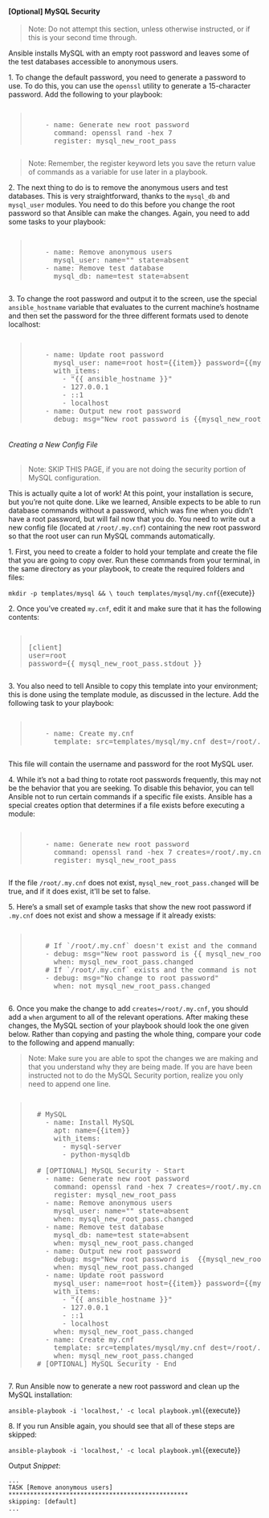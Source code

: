 #### [Optional] MySQL Security  
>Note: Do not attempt this section, unless otherwise instructed, or if this is your second time through.

Ansible installs MySQL with an empty root password and leaves some of the test databases accessible to anonymous users.

1\. To change the default password, you need to generate a password to use. To do this, you can use the `openssl` utility to generate a 15-character password. Add the following to your playbook:

<pre class="file" data-filename="playbook.yml"><blockquote>
    - name: Generate new root password
      command: openssl rand -hex 7
      register: mysql_new_root_pass
</blockquote></pre>

> Note: Remember, the register keyword lets you save the return value of commands as a variable for use later in a playbook.

2\. The next thing to do is to remove the anonymous users and test databases. This is very straightforward, thanks to the `mysql_db` and `mysql_user` modules. You need to do this before you change the root password so that Ansible can make the changes. Again, you need to add some tasks to your playbook:

<pre class="file" data-filename="playbook.yml"><blockquote>
    - name: Remove anonymous users
      mysql_user: name="" state=absent
    - name: Remove test database
      mysql_db: name=test state=absent
</blockquote></pre>

3\. To change the root password and output it to the screen, use the special `ansible_hostname` variable that evaluates to the current machine’s hostname and then set the password for the three different formats used to denote localhost:

<pre class="file" data-filename="playbook.yml"><blockquote>
    - name: Update root password
      mysql_user: name=root host={{item}} password={{mysql_new_root_pass.stdout}}
      with_items:
        - "{{ ansible_hostname }}"
        - 127.0.0.1
        - ::1
        - localhost
    - name: Output new root password
      debug: msg="New root password is {{mysql_new_root_pass.stdout}}"
</blockquote></pre>

###### Creating a New Config File

>Note: SKIP THIS PAGE, if you are not doing the security portion of MySQL configuration.

This is actually quite a lot of work! At this point, your installation is secure, but you’re not quite done. Like we learned, Ansible expects to be able to run database commands without a password, which was fine when you didn’t have a root password, but will fail now that you do. You need to write out a new config file (located at `/root/.my.cnf`) containing the new root password so that the root user can run MySQL commands automatically.

1\. First, you need to create a folder to hold your template and create the file that you are going to copy over. Run these commands from your terminal, in the same directory as your playbook, to create the required folders and files:

`mkdir -p templates/mysql && \
touch templates/mysql/my.cnf`{{execute}}

2\. Once you’ve created `my.cnf`, edit it and make sure that it has the following contents:

<pre class="file" data-filename="my.cnf"><blockquote>
[client]
user=root
password={{ mysql_new_root_pass.stdout }}
</blockquote></pre>

3\. You also need to tell Ansible to copy this template into your environment; this is done using the template module, as discussed in the lecture. Add the following task to your playbook:

<pre class="file" data-filename="playbook.yml"><blockquote>
    - name: Create my.cnf
      template: src=templates/mysql/my.cnf dest=/root/.my.cnf
</blockquote></pre>

This file will contain the username and password for the root MySQL user.

4\. While it’s not a bad thing to rotate root passwords frequently, this may not be the behavior that you are seeking. To disable this behavior, you can tell Ansible not to run certain commands if a specific file exists. Ansible has a special creates option that determines if a file exists before executing a module:

<pre class="file" data-filename="playbook.yml"><blockquote>
    - name: Generate new root password
      command: openssl rand -hex 7 creates=/root/.my.cnf
      register: mysql_new_root_pass
</blockquote></pre>

If the file `/root/.my.cnf` does not exist, `mysql_new_root_pass.changed` will be true, and if it does exist, it'll be set to false.

5\. Here’s a small set of example tasks that show the new root password if `.my.cnf` does not exist and show a message if it already exists:

<pre class="file" data-filename="playbook.yml"><blockquote>
    # If `/root/.my.cnf` doesn't exist and the command is run
    - debug: msg="New root password is {{ mysql_new_root_pass.stdout }}"
      when: mysql_new_root_pass.changed
    # If `/root/.my.cnf` exists and the command is not run
    - debug: msg="No change to root password"
      when: not mysql_new_root_pass.changed
</blockquote></pre>


6\. Once you make the change to add `creates=/root/.my.cnf`, you should add a `when` argument to all of the relevant operations. After making these changes, the MySQL section of your playbook should look the one given below. Rather than copying and pasting the whole thing, compare your code to the following and append manually:

>Note: Make sure you are able to spot the changes we are making and that you understand why they are being made. If you are have been instructed not to do the MySQL Security portion, realize you only need to append one line.

<pre><blockquote>
  # MySQL
    - name: Install MySQL
      apt: name={{item}}
      with_items:
        - mysql-server
        - python-mysqldb

  # [OPTIONAL] MySQL Security - Start
    - name: Generate new root password
      command: openssl rand -hex 7 creates=/root/.my.cnf
      register: mysql_new_root_pass
    - name: Remove anonymous users
      mysql_user: name="" state=absent
      when: mysql_new_root_pass.changed
    - name: Remove test database
      mysql_db: name=test state=absent
      when: mysql_new_root_pass.changed
    - name: Output new root password
      debug: msg="New root password is  {{mysql_new_root_pass.stdout}}"
      when: mysql_new_root_pass.changed
    - name: Update root password
      mysql_user: name=root host={{item}} password={{mysql_new_root_pass.stdout}}
      with_items:
        - "{{ ansible_hostname }}"
        - 127.0.0.1
        - ::1
        - localhost
      when: mysql_new_root_pass.changed
    - name: Create my.cnf
      template: src=templates/mysql/my.cnf dest=/root/.my.cnf
      when: mysql_new_root_pass.changed
  # [OPTIONAL] MySQL Security - End
</blockquote></pre>

7\. Run Ansible now to generate a new root password and clean up the MySQL installation:

`ansible-playbook -i 'localhost,' -c local playbook.yml`{{execute}}

8\. If you run Ansible again, you should see that all of these steps are skipped:

`ansible-playbook -i 'localhost,' -c local playbook.yml`{{execute}}

Output *Snippet*:
```
...
TASK [Remove anonymous users]
**************************************************
skipping: [default]
...
```
